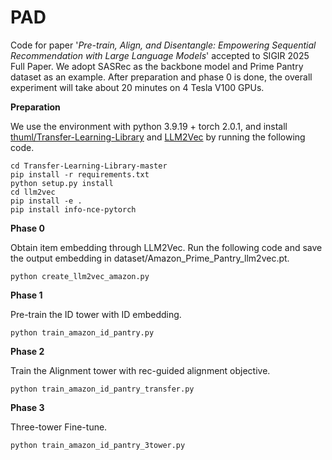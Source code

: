 # PAD
Code for paper '*Pre-train, Align, and Disentangle: Empowering Sequential Recommendation with Large Language Models*' accepted to SIGIR 2025 Full Paper. We adopt SASRec as the backbone model and Prime Pantry dataset as an example. After preparation and phase 0 is done, the overall experiment will take about 20 minutes on 4 Tesla V100 GPUs.

**Preparation**

We use the environment with python 3.9.19 + torch 2.0.1, and install [thuml/Transfer-Learning-Library](https://github.com/thuml/Transfer-Learning-Library) and [LLM2Vec](https://github.com/McGill-NLP/llm2vec/tree/main) by running the following code.
```
cd Transfer-Learning-Library-master
pip install -r requirements.txt
python setup.py install
cd llm2vec
pip install -e .
pip install info-nce-pytorch
```

**Phase 0**

Obtain item embedding through LLM2Vec. Run the following code and save the output embedding in dataset/Amazon_Prime_Pantry_llm2vec.pt.
```
python create_llm2vec_amazon.py
```

**Phase 1**

Pre-train the ID tower with ID embedding.
```
python train_amazon_id_pantry.py
```

**Phase 2**

Train the Alignment tower with rec-guided alignment objective.
```
python train_amazon_id_pantry_transfer.py
```

**Phase 3**

Three-tower Fine-tune.
```
python train_amazon_id_pantry_3tower.py
```

